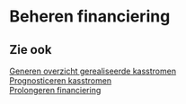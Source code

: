 # Beheren financiering

## Zie ook

[Generen overzicht gerealiseerde kasstromen](../generen-overzicht-gerealiseerde-kasstromen/)  
[Prognosticeren kasstromen](../prognosticeren-kasstromen/)  
[Prolongeren financiering](../prolongeren-financiering/)
